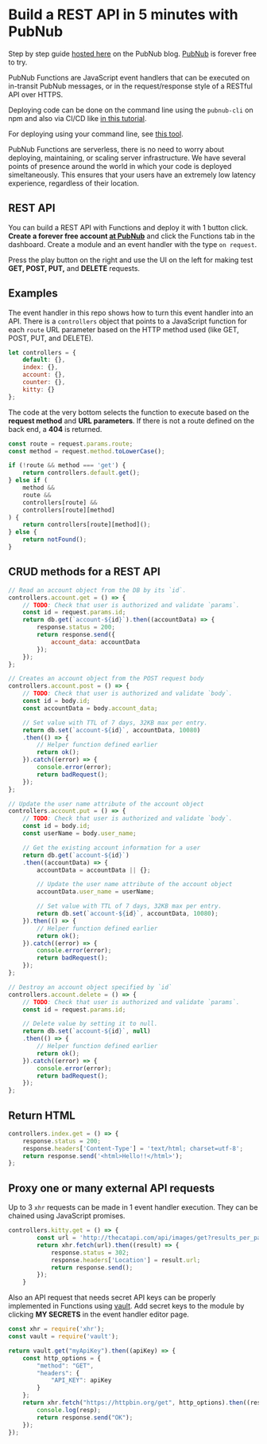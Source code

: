 # Build a REST API in 5 minutes with PubNub

Step by step guide [hosted here](#) on the PubNub blog. [PubNub](https://dashboard.pubnub.com/signup?devrel_gh=pfunc-rest-api-example) is forever free to try.

PubNub Functions are JavaScript event handlers that can be executed on in-transit PubNub messages, or in the request/response style of a RESTful API over HTTPS.

Deploying code can be done on the command line using the `pubnub-cli` on npm and also via CI/CD like [in this tutorial](https://www.pubnub.com/blog/ci-cd-deploy-pubnub-functions-cli/?devrel_gh=pfunc-rest-api-example).

For deploying using your command line, see [this tool](https://www.pubnub.com/docs/blocks/cli-api?devrel_gh=pfunc-rest-api-example).

PubNub Functions are serverless, there is no need to worry about deploying, maintaining, or scaling server infrastructure. We have several points of presence around the world in which your code is deployed simeltaneously. This ensures that your users have an extremely low latency experience, regardless of their location.

## REST API

You can build a REST API with Functions and deploy it with 1 button click. **Create a forever free account [at PubNub](https://dashboard.pubnub.com/signup?devrel_gh=pfunc-rest-api-example)** and click the Functions tab in the dashboard. Create a module and an event handler with the type `on request`.

Press the play button on the right and use the UI on the left for making test **GET, POST, PUT,** and **DELETE** requests.

## Examples
The event handler in this repo shows how to turn this event handler into an API. There is a `controllers` object that points to a JavaScript function for each `route` URL parameter based on the HTTP method used (like GET, POST, PUT, and DELETE).

```javascript
let controllers = {
    default: {}, 
    index: {},
    account: {},
    counter: {},
    kitty: {}
};
```

The code at the very bottom selects the function to execute based on the **request method** and **URL parameters**. If there is not a route defined on the back end, a **404** is returned.

```javascript
const route = request.params.route;
const method = request.method.toLowerCase();

if (!route && method === 'get') {
    return controllers.default.get();
} else if (
    method &&
    route &&
    controllers[route] &&
    controllers[route][method]
) {
    return controllers[route][method]();
} else {
    return notFound();
}
```

## CRUD methods for a REST API
```javascript
// Read an account object from the DB by its `id`.
controllers.account.get = () => {
    // TODO: Check that user is authorized and validate `params`.
    const id = request.params.id;
    return db.get(`account-${id}`).then((accountData) => {
        response.status = 200;
        return response.send({
            account_data: accountData
        });
    });
};

// Creates an account object from the POST request body
controllers.account.post = () => {
    // TODO: Check that user is authorized and validate `body`.
    const id = body.id;
    const accountData = body.account_data;

    // Set value with TTL of 7 days, 32KB max per entry.
    return db.set(`account-${id}`, accountData, 10080)
    .then(() => {
        // Helper function defined earlier
        return ok();
    }).catch((error) => {
        console.error(error);
        return badRequest();
    });
};

// Update the user name attribute of the account object
controllers.account.put = () => {
    // TODO: Check that user is authorized and validate `body`.
    const id = body.id;
    const userName = body.user_name;

    // Get the existing account information for a user
    return db.get(`account-${id}`)
    .then((accountData) => {
        accountData = accountData || {};

        // Update the user name attribute of the account object
        accountData.user_name = userName;

        // Set value with TTL of 7 days, 32KB max per entry.
        return db.set(`account-${id}`, accountData, 10080);
    }).then(() => {
        // Helper function defined earlier
        return ok();
    }).catch((error) => {
        console.error(error);
        return badRequest();
    });
};

// Destroy an account object specified by `id`
controllers.account.delete = () => {
    // TODO: Check that user is authorized and validate `params`.
    const id = request.params.id;

    // Delete value by setting it to null.
    return db.set(`account-${id}`, null)
    .then(() => {
        // Helper function defined earlier
        return ok();
    }).catch((error) => {
        console.error(error);
        return badRequest();
    });
};
```

## Return HTML
```javascript
controllers.index.get = () => {
    response.status = 200;
    response.headers['Content-Type'] = 'text/html; charset=utf-8';
    return response.send('<html>Hello!!</html>');
};
```

## Proxy one or many external API requests

Up to 3 `xhr` requests can be made in 1 event handler execution. They can be chained using JavaScript promises.

```javascript
controllers.kitty.get = () => {
        const url = 'http://thecatapi.com/api/images/get?results_per_page=1';
        return xhr.fetch(url).then((result) => {
            response.status = 302;
            response.headers['Location'] = result.url;
            return response.send();
        });
    }
```

Also an API request that needs secret API keys can be properly implemented in Functions using [vault](https://www.pubnub.com/docs/blocks/vault-module?devrel_gh=pfunc-rest-api-example). Add secret keys to the module by clicking **MY SECRETS** in the event handler editor page.

```javascript
const xhr = require('xhr');
const vault = require('vault');

return vault.get("myApiKey").then((apiKey) => {
    const http_options = {
        "method": "GET",
        "headers": {
            "API_KEY": apiKey
        }
    };
    return xhr.fetch("https://httpbin.org/get", http_options).then((resp) => {
        console.log(resp);
        return response.send("OK");
    });
});
```
